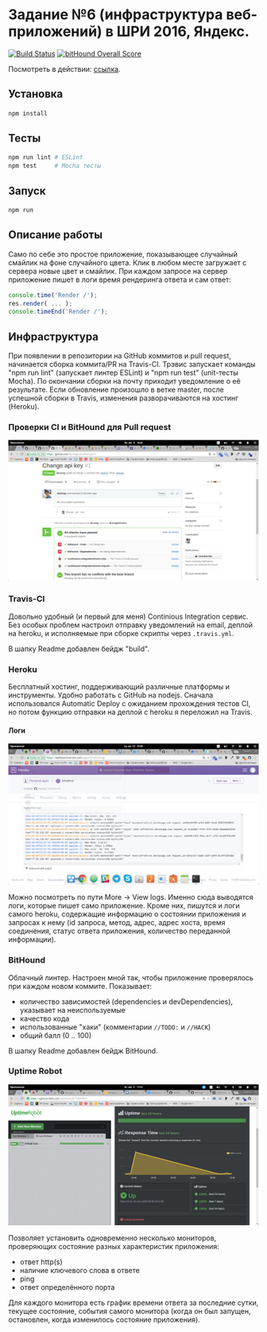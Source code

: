 # Задание №6 (инфраструктура веб-приложений) в ШРИ 2016, Яндекс.

[![Build Status](https://travis-ci.org/4esnog/infrafirst.svg?branch=master)](https://travis-ci.org/4esnog/infrafirst)
[![bitHound Overall Score](https://www.bithound.io/github/4esnog/infrafirst/badges/score.svg)](https://www.bithound.io/github/4esnog/infrafirst)

Посмотреть в действии: [ссылка](https://infrafirst.herokuapp.com/).

## Установка

```bash
npm install
```

## Тесты
```bash
npm run lint # ESLint
npm test     # Mocha тесты
```

## Запуск
```bash
npm run
```

## Описание работы

Само по себе это простое приложение, показывающее случайный смайлик на фоне случайного цвета. Клик в любом месте загружает с сервера новые цвет и смайлик. При каждом запросе на сервер приложение пишет в логи время рендеринга ответа и сам ответ:

```javascript
console.time('Render /');
res.render( ... );
console.timeEnd('Render /');
```

## Инфраструктура

При появлении в репозитории на GitHub коммитов и pull request, начинается сборка коммита/PR на Travis-CI. Трэвис запускает команды "npm run lint" (запускает линтер ESLint) и "npm run test" (unit-тесты Mocha). По окончании сборки на почту приходит уведомление о её результате. Если обновление произошло в ветке master, после успешной сборки в Travis, изменения разворачиваются на хостинг (Heroku).

### Проверки CI и BitHound для Pull request
![Pull Request checks](https://raw.githubusercontent.com/4esnog/infrafirst/master/screenshots/pr-checks.png)

### Travis-CI

Довольно удобный (и первый для меня) Continious Integration сервис. Без особых проблем настроил отправку уведомлений на email, деплой на heroku, и исполняемые при сборке скрипты через `.travis.yml`.

В шапку Readme добавлен бейдж "build".

### Heroku

Бесплатный хостинг, поддерживающий различные платформы и инструменты. Удобно работать с GitHub на nodejs. Сначала использовался Automatic Deploy с ожиданием прохождения тестов CI, но потом функцию отправки на деплой с heroku я переложил на Travis.

#### Логи

![Heroku logs](https://raw.githubusercontent.com/4esnog/infrafirst/master/screenshots/heroku-logs.png)

Можно посмотреть по пути More -> View logs. Именно сюда выводятся логи, которые пишет само приложение. Кроме них, пишутся и логи самого heroku, содержащие информацию о состоянии приложения и запросах к нему (id запроса, метод, адрес, адрес хоста, время соединения, статус ответа приложения, количество переданной информации).

### BitHound

Облачный линтер. Настроен мной так, чтобы приложение проверялось при каждом новом коммите. Показывает:

* количество зависимостей (dependencies и devDependencies), указывает на неиспользуемые
* качество кода
* использованные "хаки" (комментарии `//TODO:` и `//HACK`)
* общий балл (0 .. 100)

В шапку Readme добавлен бейдж BitHound.

### Uptime Robot

![Uptime Robot](https://raw.githubusercontent.com/4esnog/infrafirst/master/screenshots/uptimerobot.png)

Позволяет установить одновременно несколько мониторов, проверяющих состояние разных характеристик приложения:

* ответ http(s)
* наличие ключевого слова в ответе
* ping
* ответ определённого порта

Для каждого монитора есть график времени ответа за последние сутки, текущее состояние, события самого монитора (когда он был запущен, остановлен, когда изменилось состояние приложения).
